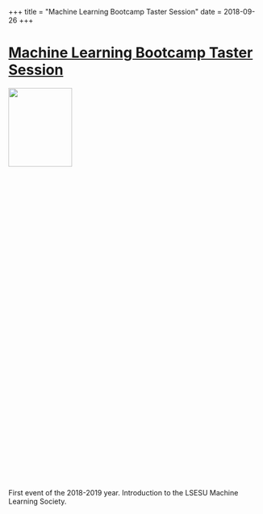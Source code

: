 +++
title = "Machine Learning Bootcamp Taster Session"
date = 2018-09-26
+++

# [Machine Learning Bootcamp Taster Session](https://www.facebook.com/events/304333937017724/)

<img src = "https://scontent.fhkg10-1.fna.fbcdn.net/v/t1.0-9/42165823_284918705447684_1773044542254088192_o.jpg?_nc_cat=102&_nc_sid=b386c4&_nc_ohc=qFa4EVzPXR0AX_xOnQR&_nc_ht=scontent.fhkg10-1.fna&oh=338d62947b23eb9c3a1c30c08949b8eb&oe=5F15E891" height=20% width=50%>

First event of the 2018-2019 year. Introduction to the LSESU Machine Learning Society.

